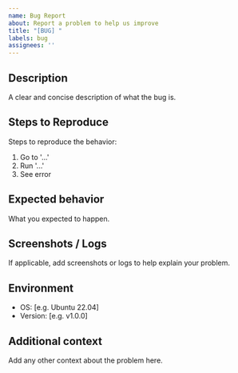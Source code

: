 ```yaml
---
name: Bug Report
about: Report a problem to help us improve
title: "[BUG] "
labels: bug
assignees: ''
---
```


## Description
A clear and concise description of what the bug is.

## Steps to Reproduce
Steps to reproduce the behavior:
1. Go to '...'
2. Run '...'
3. See error

## Expected behavior
What you expected to happen.

## Screenshots / Logs
If applicable, add screenshots or logs to help explain your problem.

## Environment
- OS: [e.g. Ubuntu 22.04]
- Version: [e.g. v1.0.0]

## Additional context
Add any other context about the problem here.
